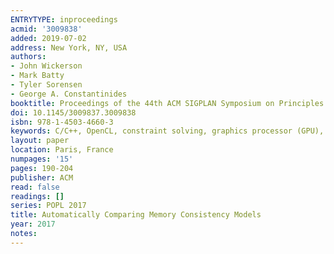 ```yaml
---
ENTRYTYPE: inproceedings
acmid: '3009838'
added: 2019-07-02
address: New York, NY, USA
authors:
- John Wickerson
- Mark Batty
- Tyler Sorensen
- George A. Constantinides
booktitle: Proceedings of the 44th ACM SIGPLAN Symposium on Principles of Programming Languages
doi: 10.1145/3009837.3009838
isbn: 978-1-4503-4660-3
keywords: C/C++, OpenCL, constraint solving, graphics processor (GPU), model checking, program synthesis, shared memory concurrency, weak memory models
layout: paper
location: Paris, France
numpages: '15'
pages: 190-204
publisher: ACM
read: false
readings: []
series: POPL 2017
title: Automatically Comparing Memory Consistency Models
year: 2017
notes:
---
```

